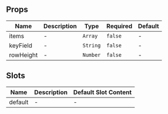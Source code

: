 


## Props

<!-- @vuese:EvVirtualScroll:props:start -->
|Name|Description|Type|Required|Default|
|---|---|---|---|---|
|items|-|`Array`|`false`|-|
|keyField|-|`String`|`false`|-|
|rowHeight|-|`Number`|`false`|-|

<!-- @vuese:EvVirtualScroll:props:end -->


## Slots

<!-- @vuese:EvVirtualScroll:slots:start -->
|Name|Description|Default Slot Content|
|---|---|---|
|default|-|-|

<!-- @vuese:EvVirtualScroll:slots:end -->






